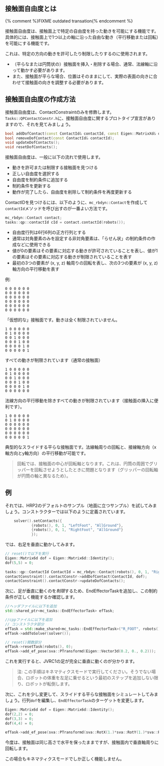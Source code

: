 ## 接触面自由度とは

{% comment %}FIXME outdated transation{% endcomment %}

接触面自由度は、接触面上で特定の自由度を持った動きを可能にする機能です。具体的には、接触面上で1つ以上の軸に沿った自由な動き（平行移動または回転）を可能にする機能です。

これは、特定の方向の動きを許可したり制限したりするのに使用されます。
- （平らなまたは円筒状の）接触面を挿入・削除する場合、通常、法線軸に沿って動かす必要があります。
- また、接触面が平らな場合、位置はそのままにして、実際の表面の向きに合わせて接触面の向きを調整する必要があります。

## 接触面自由度の作成方法

接触面自由度は、ContactConstraintのみを修飾します。`Tasks::QPContactConstr.h`に、接触面自由度に関するプロトタイプ宣言がありますので、それを見てみましょう。
```cpp
bool addDofContact(const ContactId& contactId, const Eigen::MatrixXd& dof);
bool removeDofContact(const ContactId& contactId);
void updateDofContacts();
void resetDofContacts();
```
接触面自由度は、一般に以下の流れで使用します。
- 動きを許可または制限する接触面を見つける
- 正しい自由度を選択する
- 自由度を制約条件に追加する
- 制約条件を更新する
- 動作が完了したら、自由度を削除して制約条件を再度更新する

ContactIDを見つけるには、以下のように、`mc_rbdyn::Contact`を作成して`contactId`メソッドを呼び出すのが一番よい方法です。
```cpp
mc_rbdyn::Contact contact;
tasks::qp::contactId cId = contact.contactId(robots());
```

- 自由度行列は6行6列の正方行列とする
- 通常は対角要素のみを設定する非対角要素は、「らせん状」の制約条件の作成などに使用できる
- 値が0の要素はその要素に対応する動きが許可されていることを表し、値が1の要素はその要素に対応する動きが制限されていることを表す
- 最初の3つの要素が (x, y, z) 軸周りの回転を表し、次の3つの要素が (x, y, z) 軸方向の平行移動を表す

例:
```
0 0 0 0 0 0
0 0 0 0 0 0
0 0 0 0 0 0
0 0 0 0 0 0
0 0 0 0 0 0
0 0 0 0 0 0
```
「仮想的な」接触面です。動きは全く制限されていません。

```
1 0 0 0 0 0
0 1 0 0 0 0
0 0 1 0 0 0
0 0 0 1 0 0
0 0 0 0 1 0
0 0 0 0 0 1
```

すべての動きが制限されています（通常の接触面）

```
1 0 0 0 0 0
0 1 0 0 0 0
0 0 1 0 0 0
0 0 0 1 0 0
0 0 0 0 1 0
0 0 0 0 0 0
```

法線方向の平行移動を除きすべての動きが制限されています（接触面の挿入に便利です）。

```
1 0 0 0 0 0
0 1 0 0 0 0
0 0 0 0 0 0
0 0 0 0 0 0
0 0 0 0 0 0
0 0 0 0 0 1
```

典型的なスライドする平らな接触面です。法線軸周りの回転と、接線軸方向（x軸方向とy軸方向）の平行移動が可能です。

> 回転では、接触面の中心が回転軸となります。これは、円筒の周囲でグリッパーを回転させようとしたときに問題となります（グリッパーの回転軸が円筒の軸と異なるため）。

## 例

それでは、HRP2のデフォルトのサンプル（地面に立つサンプル）を試してみましょう。コンストラクターでは以下のように定義されています。
```cpp
    solver().setContacts({
            {robots(), 0, 1, "LeftFoot", "AllGround"},
            {robots(), 0, 1, "RightFoot", "AllGround"}
            });
```

では、右足を垂直に動かしてみます。

```cpp
// reset()で以下を実行
Eigen::Matrix6d dof = Eigen::Matrix6d::Identity();
dof(5,5) = 0;
 
tasks::qp::ContactId ContactId = mc_rbdyn::Contact(robots(), 0, 1, "RightFoot", "AllGround").contactId(robots());
contactConstraint().contactConstr->addDofContact(ContactId, dof);
contactConstraint().contactConstr->updateDofContacts();
```

次に、足が垂直に動くのを*制限*するため、EndEffectorTaskを追加し、この制約条件が正しく機能するか確認します。

```cpp
//ヘッダファイルに以下を追加
std::shared_ptr<mc_tasks::EndEffectorTask> efTask;

//cppファイルに以下を追加
// コンストラクタ部分
efTask = std::make_shared<mc_tasks::EndEffectorTask>("R_FOOT", robots(), 0, 5.0, 100);
efTask->addToSolver(solver());

// reset()関数部分
efTask->resetTask(robots(), 0);
efTask->add_ef_pose(sva::PTransformd(Eigen::Vector3d(0.2, 0., 0.2)));
```
これを実行すると、JVRC1の足が完全に垂直に動くのが分かります。

> 注: この手順はキネマティクスモードで実行してください。そうでない場合、ロボットの体重を左足に乗せるという最初のステップを追加しない限り、ロボットが転倒します。

次に、これを少し変更して、スライドする平らな接触面をシミュレートしてみましょう。行列`dof`を編集し、`EndEffectorTask`のターゲットを変更します。

```cpp
Eigen::Matrix6d dof = Eigen::Matrix6d::Identity();
dof(2,2) = 0;
dof(3,3) = 0;
dof(4,4) = 0;

efTask->add_ef_pose(sva::PTransformd(sva::RotX(1.)*sva::RotY(1.)*sva::RotZ(1.),Eigen::Vector3d(0.2, -0.2, 0.2)));
```

今度は、接触面は同じ高さで水平を保ったままですが、接触面内で垂直軸周りに回転します。

この場合もキネマティクスモードでしか正しく機能しません。
